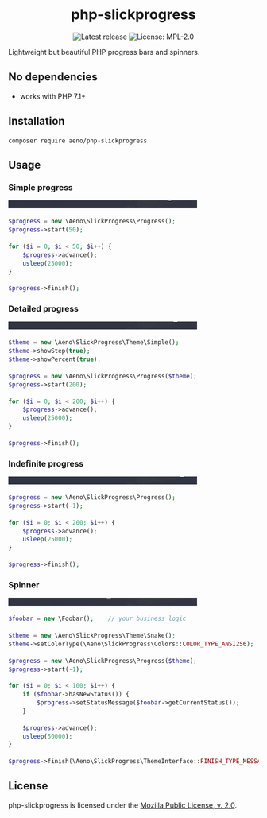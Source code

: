 <h1 align="center">php-slickprogress</h1>

<div align="center">
   <img alt="Latest release" src="https://img.shields.io/github/v/release/aeno/php-slickprogress">
   <img src="https://img.shields.io/badge/License-MPL--2.0-brightgreen" alt="License: MPL-2.0" />
</div>

Lightweight but beautiful PHP progress bars and spinners.

## No dependencies
* works with PHP 7.1+

## Installation

```shell
composer require aeno/php-slickprogress
```

## Usage

### Simple progress
![Simple progress output](docs/slick-simple.gif)
```php
$progress = new \Aeno\SlickProgress\Progress();
$progress->start(50);

for ($i = 0; $i < 50; $i++) {
    $progress->advance();
    usleep(25000);
}

$progress->finish();
```

### Detailed progress
![Detailed progress output](docs/slick-detailed.gif)
```php
$theme = new \Aeno\SlickProgress\Theme\Simple();
$theme->showStep(true);
$theme->showPercent(true);

$progress = new \Aeno\SlickProgress\Progress($theme);
$progress->start(200);

for ($i = 0; $i < 200; $i++) {
    $progress->advance();
    usleep(25000);
}

$progress->finish();
```

### Indefinite progress
![Indefinite progress output](docs/slick-indefinite.gif)
```php
$progress = new \Aeno\SlickProgress\Progress();
$progress->start(-1);

for ($i = 0; $i < 200; $i++) {
    $progress->advance();
    usleep(25000);
}

$progress->finish();
```

### Spinner
![Spinner output](docs/slick-spinner.gif)
```php
$foobar = new \Foobar();    // your business logic

$theme = new \Aeno\SlickProgress\Theme\Snake();
$theme->setColorType(\Aeno\SlickProgress\Colors::COLOR_TYPE_ANSI256);

$progress = new \Aeno\SlickProgress\Progress($theme);
$progress->start(-1);

for ($i = 0; $i < 100; $i++) {
    if ($foobar->hasNewStatus()) {
        $progress->setStatusMessage($foobar->getCurrentStatus());
    }

    $progress->advance();
    usleep(50000);
}

$progress->finish(\Aeno\SlickProgress\ThemeInterface::FINISH_TYPE_MESSAGE, '✅ Done!');
```

## License

php-slickprogress is licensed under the [Mozilla Public License, v. 2.0](https://mozilla.org/MPL/2.0/).
